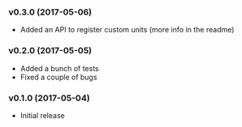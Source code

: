 ### v0.3.0 (2017-05-06)
- Added an API to register custom units (more info in the readme)

### v0.2.0 (2017-05-05)
- Added a bunch of tests
- Fixed a couple of bugs

### v0.1.0 (2017-05-04)
- Initial release
